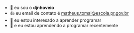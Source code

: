 - 👋 eu sou o **djnhoveio**
- :+1: eu email de contato é matheus.tomal@escola.pr.gov.br
- 👀 eu estou interesado a aprender programar  
- 🌱 e eu estou aprendendo a programar recentemente
<!---
djnhoveio/djnhoveio is a ✨ special ✨ repository because its `README.md` (this file) appears on your GitHub profile.
You can click the Preview link to take a look at your changes.
--->

